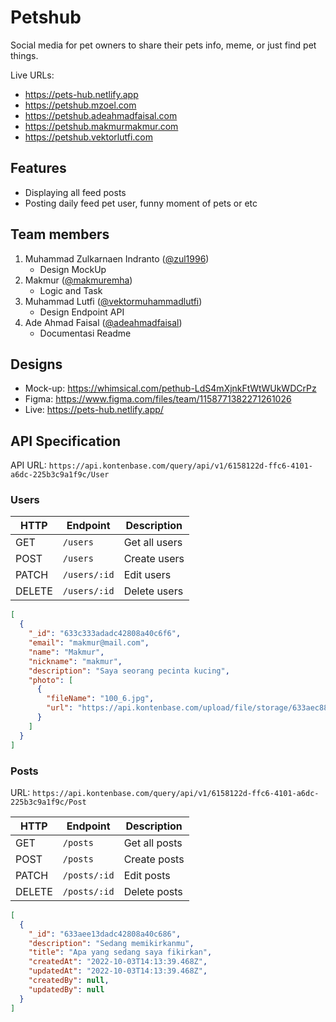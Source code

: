 # Petshub

Social media for pet owners to share their pets info, meme, or just find pet things.

Live URLs:

- https://pets-hub.netlify.app
- https://petshub.mzoel.com
- https://petshub.adeahmadfaisal.com
- https://petshub.makmurmakmur.com
- https://petshub.vektorlutfi.com

## Features

- Displaying all feed posts
- Posting daily feed pet user, funny moment of pets or etc

## Team members

1. Muhammad Zulkarnaen Indranto ([@zul1996](https://github.com/zul1996))
   - Design MockUp
2. Makmur ([@makmuremha](https://github.com/makmuremha))
   - Logic and Task
3. Muhammad Lutfi ([@vektormuhammadlutfi](https://github.com/vektormuhammadlutfi))
   - Design Endpoint API
4. Ade Ahmad Faisal ([@adeahmadfaisal](https://github.com/adeahmadfaisal))
   - Documentasi Readme

## Designs

- Mock-up: https://whimsical.com/pethub-LdS4mXjnkFtWtWUkWDCrPz
- Figma: https://www.figma.com/files/team/1158771382271261026
- Live: https://pets-hub.netlify.app/

## API Specification

API URL: `https://api.kontenbase.com/query/api/v1/6158122d-ffc6-4101-a6dc-225b3c9a1f9c/User`

### Users

| HTTP   | Endpoint     | Description   |
| ------ | ------------ | ------------- |
| GET    | `/users`     | Get all users |
| POST   | `/users`     | Create users  |
| PATCH  | `/users/:id` | Edit users    |
| DELETE | `/users/:id` | Delete users  |

```json
[
  {
    "_id": "633c333adadc42808a40c6f6",
    "email": "makmur@mail.com",
    "name": "Makmur",
    "nickname": "makmur",
    "description": "Saya seorang pecinta kucing",
    "photo": [
      {
        "fileName": "100_6.jpg",
        "url": "https://api.kontenbase.com/upload/file/storage/633aec8840f5380221732e21/SSUMEfCW/100_6.jpg"
      }
    ]
  }
]
```

### Posts

URL: `https://api.kontenbase.com/query/api/v1/6158122d-ffc6-4101-a6dc-225b3c9a1f9c/Post`

| HTTP   | Endpoint     | Description   |
| ------ | ------------ | ------------- |
| GET    | `/posts`     | Get all posts |
| POST   | `/posts`     | Create posts  |
| PATCH  | `/posts/:id` | Edit posts    |
| DELETE | `/posts/:id` | Delete posts  |

```json
[
  {
    "_id": "633aee13dadc42808a40c686",
    "description": "Sedang memikirkanmu",
    "title": "Apa yang sedang saya fikirkan",
    "createdAt": "2022-10-03T14:13:39.468Z",
    "updatedAt": "2022-10-03T14:13:39.468Z",
    "createdBy": null,
    "updatedBy": null
  }
]
```
